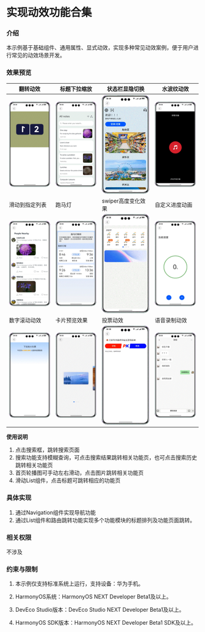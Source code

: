 # 实现动效功能合集

### 介绍

本示例基于基础组件、通用属性、显式动效，实现多种常见动效案例，便于用户进行常见的动效场景开发。

### 效果预览


| 翻转动效                                    | 标题下拉缩放                                   | 状态栏显隐切换                                 | 水波纹动效                                     |
|-----------------------------------------|------------------------------------------|-----------------------------------------|-------------------------------------------|
| ![image](screenshots/device/Flag.gif)   | ![image](screenshots/device/Drag.gif)    | ![image](screenshots/device/Hide.gif)   | ![image](screenshots/device/Water.gif)    |
| 滑动到指定列表                                 | 跑马灯                                      | swiper高度变化效果                            | 自定义进度动画                                   |
| ![image](screenshots/device/Move.gif)   | ![image](screenshots/device/Marquee.gif) | ![image](screenshots/device/Swiper.gif) | ![image](screenshots/device/Progress.gif) |
| 数字滚动动效                                  | 卡片预览效果                                   | 投票动效                                    | 语音录制动效                                    |
| ![image](screenshots/device/Scroll.gif) | ![image](screenshots/device/Preview.gif) | ![image](screenshots/device/Vote.gif)   | ![image](screenshots/device/Voice.gif)    |


**使用说明**

1. 点击搜索框，跳转搜索页面
2. 搜索功能支持模糊查询，可点击搜索结果跳转相关功能页，也可点击搜索历史跳转相关功能页
3. 首页轮播图可手动左右滑动，点击图片跳转相关功能页
4. 滑动List组件，点击标题可跳转相应的功能页

### 具体实现

1. 通过Navigation组件实现导航功能
2. 通过List组件和路由跳转功能实现多个功能模块的标题排列及功能页面跳转。

### 相关权限

不涉及

### 约束与限制

1. 本示例仅支持标准系统上运行，支持设备：华为手机。

2. HarmonyOS系统：HarmonyOS NEXT Developer Beta1及以上。

3. DevEco Studio版本：DevEco Studio NEXT Developer Beta1及以上。

4. HarmonyOS SDK版本：HarmonyOS NEXT Developer Beta1 SDK及以上。